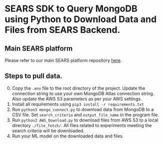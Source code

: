 # SEARS SDK to Query MongoDB using Python to Download Data and Files from SEARS Backend.

## Main SEARS platform
Please refer to our main SEARS platform repository [here](https://github.com/baskargroup/SEARS/).

## Steps to pull data.

0. Copy the `.env` file to the root directory of the project. Update the connection string to use your own MongoDB Atlas connection string. Also update the AWS S3 parameters as per your AWS settings.
1. Install all requirements using `pip3 install -r requirements.txt`
2. Run `python3 mongo_connect.py` to download data from MongoDB to a CSV file. Set `search_criteria` and `output_file_name` in the program file.
3. Run `python3 AWS_Download.py` to download files from AWS S3 to a local directory `./file_fetch/`. All files related to experiments meeting the search criteria will be downloaded.
4. Run your ML model on the downloaded data and files.
